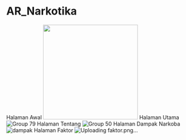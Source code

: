 # AR_Narkotika
Halaman Awal
<img src="![Frame 20](https://github.com/MuhammadFachruddin/AR_Narkotika/assets/123525071/8a48d43e-a08a-4440-991c-12bc5013ac52)" width="250" height="250" />
Halaman Utama
![Group 79](https://github.com/MuhammadFachruddin/AR_Narkotika/assets/123525071/be60dccc-4bcb-4c41-9575-f79adc1764f3)
Halaman Tentang
![Group 50](https://github.com/MuhammadFachruddin/AR_Narkotika/assets/123525071/668a3707-d15f-45c1-9356-2985f483a7be)
Halaman Dampak Narkoba
![dampak](https://github.com/MuhammadFachruddin/AR_Narkotika/assets/123525071/b3a4c068-2382-4e48-8a3f-ab9f6a144362)
Halaman Faktor
![Uploading faktor.png…]()
